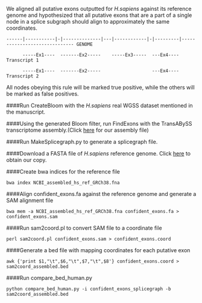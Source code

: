 We aligned all putative exons outputted for *H.sapiens* against its reference genome and hypothesized that all putative exons that are a part of a single node in a splice subgraph should align to approximately the same coordinates.
```         
------|-----------|-|--------------|---|------------|-|---------|------------------------------ GENOME

      -----Ex1----  -------Ex2-----    -----Ex3-----  ---Ex4---- Transcript 1

      -----Ex1----  -------Ex2-----                   ---Ex4---- Transcript 2    

```
                            

All nodes obeying this rule will be marked true positive, while the others will be marked as false positives. 
             
       
####Run CreateBloom with the *H.sapiens* real WGSS dataset mentioned in the manuscript.
         
####Using the generated Bloom filter, run FindExons with the TransABySS transcriptome assembly.(Click [here](https://drive.google.com/drive/u/1/folders/0B22DJq3IWQ8JX2xaTXZqVFZGNFE) for our assembly file)
   
####Run MakeSplicegraph.py to generate a splicegraph  file.
     
####Download a FASTA file of *H.sapiens* reference genome. Click [here](https://drive.google.com/drive/u/1/folders/0B7WB43qKTdTZZ3VSd1ZGSkVlWXc) to obtain our copy.
    
####Create bwa indices for the reference file
```
bwa index NCBI_assembled_hs_ref_GRCh38.fna
```
    
####Align confident_exons.fa against the reference genome and generate a SAM alignment file
```
bwa mem -a NCBI_assembled_hs_ref_GRCh38.fna confident_exons.fa > confident_exons.sam
```
    
####Run sam2coord.pl to convert SAM file to a coordinate file
````
perl sam2coord.pl confident_exons.sam > confident_exons.coord
````
       
####Generate a bed file with mapping coordinates for each putative exon
``` 
awk {'print $1,"\t",$6,"\t",$7,"\t",$8'} confident_exons.coord > sam2coord_assembled.bed
```
              
####Run compare_bed_human.py 
```
python compare_bed_human.py -i confident_exons_splicegraph -b sam2coord_assembled.bed
```
        
